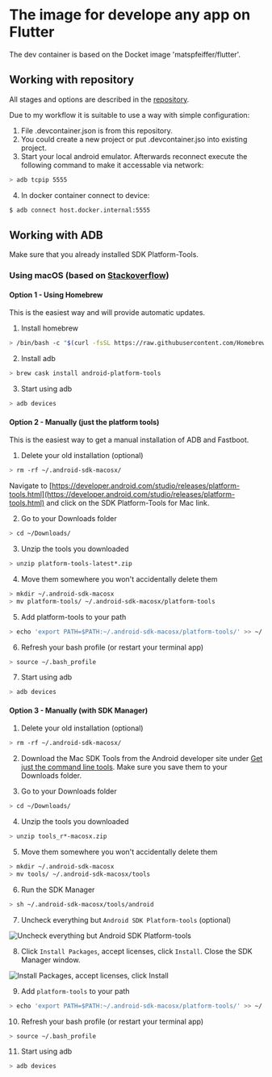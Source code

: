 # The image for develope any app on Flutter
The dev container is based on the Docket image 'matspfeiffer/flutter'.

## Working with repository

All stages and options are described in the [repository](https://github.com/matsp/docker-flutter).

Due to my workflow it is suitable to use a way with simple configuration:

1. File .devcontainer.json is from this repository.
2. You could create a new project or put .devcontainer.jso into existing project.
3. Start your local android emulator. Afterwards reconnect execute the following command to make it accessable via network:

```bash
> adb tcpip 5555
```
4. In docker container connect to device:

```bash
$ adb connect host.docker.internal:5555
```

## Working with ADB

Make sure that you already installed SDK Platform-Tools.

### Using macOS (based on [Stackoverflow](https://stackoverflow.com/questions/31374085/installing-adb-on-macos))

#### Option 1 - Using Homebrew

This is the easiest way and will provide automatic updates.

1. Install homebrew

```bash
> /bin/bash -c "$(curl -fsSL https://raw.githubusercontent.com/Homebrew/install/master/install.sh)"
```
 
2. Install adb

```bash
> brew cask install android-platform-tools
```

3. Start using adb

```bash
> adb devices
```

#### Option 2 - Manually (just the platform tools)

This is the easiest way to get a manual installation of ADB and Fastboot.

1. Delete your old installation (optional)

```bash
> rm -rf ~/.android-sdk-macosx/
```

Navigate to [https://developer.android.com/studio/releases/platform-tools.html](https://developer.android.com/studio/releases/platform-tools.html) and click on the SDK Platform-Tools for Mac link.

2. Go to your Downloads folder

```bash
> cd ~/Downloads/
```

3. Unzip the tools you downloaded

```bash
> unzip platform-tools-latest*.zip
```

4. Move them somewhere you won't accidentally delete them

```bash
> mkdir ~/.android-sdk-macosx
> mv platform-tools/ ~/.android-sdk-macosx/platform-tools
```

5. Add platform-tools to your path

```bash
> echo 'export PATH=$PATH:~/.android-sdk-macosx/platform-tools/' >> ~/.bash_profile
```

6. Refresh your bash profile (or restart your terminal app)

```bash
> source ~/.bash_profile
```

7. Start using adb

```bash
> adb devices
```

#### Option 3 - Manually (with SDK Manager)

1. Delete your old installation (optional)

```bash
> rm -rf ~/.android-sdk-macosx/
```

2. Download the Mac SDK Tools from the Android developer site under [Get just the command line tools](http://developer.android.com/sdk/index.html#mac-tools). Make sure you save them to your Downloads folder.

3. Go to your Downloads folder

```bash
> cd ~/Downloads/
```

4. Unzip the tools you downloaded

```bash
> unzip tools_r*-macosx.zip
```

5. Move them somewhere you won't accidentally delete them

```bash
> mkdir ~/.android-sdk-macosx
> mv tools/ ~/.android-sdk-macosx/tools
```

6. Run the SDK Manager

```bash
> sh ~/.android-sdk-macosx/tools/android
```

7. Uncheck everything but `Android SDK Platform-tools` (optional)

![Uncheck everything but Android SDK Platform-tools](https://i.stack.imgur.com/H2p4V.png)

8. Click `Install Packages`, accept licenses, click `Install`. Close the SDK Manager window.

![Install Packages, accept licenses, click Install](https://i.stack.imgur.com/ojZVT.png)

9. Add `platform-tools` to your path

```bash
> echo 'export PATH=$PATH:~/.android-sdk-macosx/platform-tools/' >> ~/.bash_profile
```

10. Refresh your bash profile (or restart your terminal app)

```bash
> source ~/.bash_profile
```

11. Start using adb

```bash
> adb devices
```
